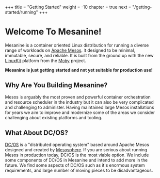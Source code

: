 +++
title = "Getting Started"
weight = -10
chapter = true
next = "/getting-started/running"
+++

# Welcome To Mesanine!

Mesanine is a container oriented Linux distribution for running a diverse range of workloads on [Apache Mesos](https://mesos.apache.org). It designed to be minimal, immutable, secure, and reliable. It is built from the ground up with the new [LinuxKit](https://github.com/linuxkit/linuxkit) platform from the [Moby](https://github.com/moby/tool) project.

**Mesanine is just getting started and not yet suitable for production use!**


## Why Are You Building Mesanine?

Mesos is arguably the most proven and powerful container orchestration and resource scheduler in the industry 
but it can also be very complicated and challenging to administer. Having maintained large Mesos installations 
for years we aim to improve and modernize some of the areas we consider challenging about existing platforms
and tooling. 

## What About DC/OS?

[DC/OS](https://dcos.io) is a "distributed operating system" based around Apache Mesos designed and
created by [Mesosphere](https://mesosphere.com/). If you are serious about running Mesos in production
today, DC/OS is the most viable option. We include some components of DC/OS in Mesanine and 
intend to add more in the future. We find some aspects of DC/OS such as it's enormous system requirements,
and large number of moving pieces to be disadvantageous.
